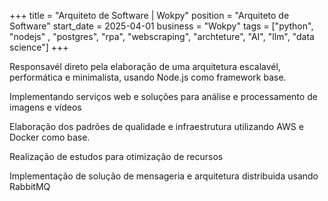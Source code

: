 +++
title = "Arquiteto de Software | Wokpy"
position = "Arquiteto de Software"
start_date = 2025-04-01
business = "Wokpy"
tags = ["python", "nodejs" , "postgres",  "rpa", "webscraping", "archteture", "AI", "llm", "data science"]
+++

Responsavél direto pela elaboração de uma arquitetura escalavél, performática e minimalista, usando Node.js como framework base.

Implementando serviços web e soluções para análise e processamento de imagens e vídeos

Elaboração dos padrões de qualidade e infraestrutura utilizando AWS e Docker como base.

Realização de estudos para otimização de recursos

Implementação de solução de mensageria e arquitetura distribuida usando RabbitMQ
